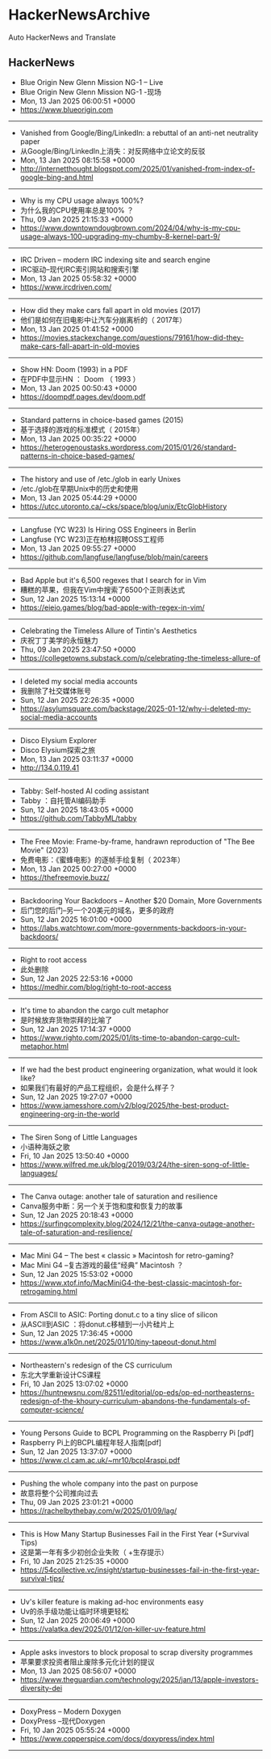 # HackerNewsArchive
Auto HackerNews and Translate

## HackerNews
* Blue Origin New Glenn Mission NG-1 – Live
* Blue Origin New Glenn Mission NG-1 -现场
* Mon, 13 Jan 2025 06:00:51 +0000
* https://www.blueorigin.com
----
* Vanished from Google/Bing/LinkedIn: a rebuttal of an anti-net neutrality paper
* 从Google/Bing/LinkedIn上消失：对反网络中立论文的反驳
* Mon, 13 Jan 2025 08:15:58 +0000
* http://internetthought.blogspot.com/2025/01/vanished-from-index-of-google-bing-and.html
----
* Why is my CPU usage always 100%?
* 为什么我的CPU使用率总是100% ？
* Thu, 09 Jan 2025 21:15:33 +0000
* https://www.downtowndougbrown.com/2024/04/why-is-my-cpu-usage-always-100-upgrading-my-chumby-8-kernel-part-9/
----
* IRC Driven – modern IRC indexing site and search engine
* IRC驱动–现代IRC索引网站和搜索引擎
* Mon, 13 Jan 2025 05:58:32 +0000
* https://www.ircdriven.com/
----
* How did they make cars fall apart in old movies (2017)
* 他们是如何在旧电影中让汽车分崩离析的（ 2017年）
* Mon, 13 Jan 2025 01:41:52 +0000
* https://movies.stackexchange.com/questions/79161/how-did-they-make-cars-fall-apart-in-old-movies
----
* Show HN: Doom (1993) in a PDF
* 在PDF中显示HN ： Doom （ 1993 ）
* Mon, 13 Jan 2025 00:50:43 +0000
* https://doompdf.pages.dev/doom.pdf
----
* Standard patterns in choice-based games (2015)
* 基于选择的游戏的标准模式（ 2015年）
* Mon, 13 Jan 2025 00:35:22 +0000
* https://heterogenoustasks.wordpress.com/2015/01/26/standard-patterns-in-choice-based-games/
----
* The history and use of /etc./glob in early Unixes
* /etc./glob在早期Unix中的历史和使用
* Mon, 13 Jan 2025 05:44:29 +0000
* https://utcc.utoronto.ca/~cks/space/blog/unix/EtcGlobHistory
----
* Langfuse (YC W23) Is Hiring OSS Engineers in Berlin
* Langfuse (YC W23)正在柏林招聘OSS工程师
* Mon, 13 Jan 2025 09:55:27 +0000
* https://github.com/langfuse/langfuse/blob/main/careers
----
* Bad Apple but it's 6,500 regexes that I search for in Vim
* 糟糕的苹果，但我在Vim中搜索了6500个正则表达式
* Sun, 12 Jan 2025 15:13:14 +0000
* https://eieio.games/blog/bad-apple-with-regex-in-vim/
----
* Celebrating the Timeless Allure of Tintin's Aesthetics
* 庆祝丁丁美学的永恒魅力
* Thu, 09 Jan 2025 23:47:50 +0000
* https://collegetowns.substack.com/p/celebrating-the-timeless-allure-of
----
* I deleted my social media accounts
* 我删除了社交媒体账号
* Sun, 12 Jan 2025 22:26:35 +0000
* https://asylumsquare.com/backstage/2025-01-12/why-i-deleted-my-social-media-accounts
----
* Disco Elysium Explorer
* Disco Elysium探索之旅
* Mon, 13 Jan 2025 03:11:37 +0000
* http://134.0.119.41
----
* Tabby: Self-hosted AI coding assistant
* Tabby ：自托管AI编码助手
* Sun, 12 Jan 2025 18:43:05 +0000
* https://github.com/TabbyML/tabby
----
* The Free Movie: Frame-by-frame, handrawn reproduction of "The Bee Movie" (2023)
* 免费电影：《蜜蜂电影》的逐帧手绘复制（ 2023年）
* Mon, 13 Jan 2025 00:27:00 +0000
* https://thefreemovie.buzz/
----
* Backdooring Your Backdoors – Another $20 Domain, More Governments
* 后门您的后门–另一个20美元的域名，更多的政府
* Sun, 12 Jan 2025 16:01:00 +0000
* https://labs.watchtowr.com/more-governments-backdoors-in-your-backdoors/
----
* Right to root access
*  此处删除
* Sun, 12 Jan 2025 22:53:16 +0000
* https://medhir.com/blog/right-to-root-access
----
* It's time to abandon the cargo cult metaphor
* 是时候放弃货物崇拜的比喻了
* Sun, 12 Jan 2025 17:14:37 +0000
* https://www.righto.com/2025/01/its-time-to-abandon-cargo-cult-metaphor.html
----
* If we had the best product engineering organization, what would it look like?
* 如果我们有最好的产品工程组织，会是什么样子？
* Sun, 12 Jan 2025 19:27:07 +0000
* https://www.jamesshore.com/v2/blog/2025/the-best-product-engineering-org-in-the-world
----
* The Siren Song of Little Languages
* 小语种海妖之歌
* Fri, 10 Jan 2025 13:50:40 +0000
* https://www.wilfred.me.uk/blog/2019/03/24/the-siren-song-of-little-languages/
----
* The Canva outage: another tale of saturation and resilience
* Canva服务中断：另一个关于饱和度和恢复力的故事
* Sun, 12 Jan 2025 20:18:43 +0000
* https://surfingcomplexity.blog/2024/12/21/the-canva-outage-another-tale-of-saturation-and-resilience/
----
* Mac Mini G4 – The best « classic » Macintosh for retro-gaming?
* Mac Mini G4 –复古游戏的最佳“经典” Macintosh ？
* Sun, 12 Jan 2025 15:53:02 +0000
* https://www.xtof.info/MacMiniG4-the-best-classic-macintosh-for-retrogaming.html
----
* From ASCII to ASIC: Porting donut.c to a tiny slice of silicon
* 从ASCII到ASIC ：将donut.c移植到一小片硅片上
* Sun, 12 Jan 2025 17:36:45 +0000
* https://www.a1k0n.net/2025/01/10/tiny-tapeout-donut.html
----
* Northeastern's redesign of the CS curriculum
* 东北大学重新设计CS课程
* Fri, 10 Jan 2025 13:07:02 +0000
* https://huntnewsnu.com/82511/editorial/op-eds/op-ed-northeasterns-redesign-of-the-khoury-curriculum-abandons-the-fundamentals-of-computer-science/
----
* Young Persons Guide to BCPL Programming on the Raspberry Pi [pdf]
* Raspberry Pi上的BCPL编程年轻人指南[pdf]
* Sun, 12 Jan 2025 13:37:07 +0000
* https://www.cl.cam.ac.uk/~mr10/bcpl4raspi.pdf
----
* Pushing the whole company into the past on purpose
* 故意将整个公司推向过去
* Thu, 09 Jan 2025 23:01:21 +0000
* https://rachelbythebay.com/w/2025/01/09/lag/
----
* This is How Many Startup Businesses Fail in the First Year (+Survival Tips)
* 这是第一年有多少初创企业失败（ +生存提示）
* Fri, 10 Jan 2025 21:25:35 +0000
* https://54collective.vc/insight/startup-businesses-fail-in-the-first-year-survival-tips/
----
* Uv's killer feature is making ad-hoc environments easy
* Uv的杀手级功能让临时环境更轻松
* Sun, 12 Jan 2025 20:06:49 +0000
* https://valatka.dev/2025/01/12/on-killer-uv-feature.html
----
* Apple asks investors to block proposal to scrap diversity programmes
* 苹果要求投资者阻止废除多元化计划的提议
* Mon, 13 Jan 2025 08:56:07 +0000
* https://www.theguardian.com/technology/2025/jan/13/apple-investors-diversity-dei
----
* DoxyPress – Modern Doxygen
* DoxyPress –现代Doxygen
* Fri, 10 Jan 2025 05:55:24 +0000
* https://www.copperspice.com/docs/doxypress/index.html
----

